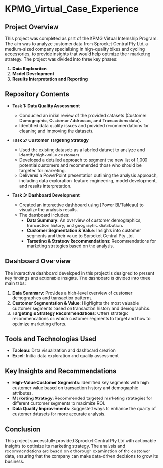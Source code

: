 # KPMG_Virtual_Case_Experience

## Project Overview

This project was completed as part of the KPMG Virtual Internship Program. The aim was to analyze customer data from Sprocket Central Pty Ltd, a medium-sized company specializing in high-quality bikes and cycling accessories, to provide insights that would help optimize their marketing strategy. The project was divided into three key phases:

1. **Data Exploration**
2. **Model Development**
3. **Results Interpretation and Reporting**

## Repository Contents

- **Task 1: Data Quality Assessment**
  - Conducted an initial review of the provided datasets (Customer Demographic, Customer Addresses, and Transactions data).
  - Identified data quality issues and provided recommendations for cleaning and improving the datasets.

- **Task 2: Customer Targeting Strategy**
  - Used the existing datasets as a labeled dataset to analyze and identify high-value customers.
  - Developed a detailed approach to segment the new list of 1,000 potential customers and recommended those who should be targeted for marketing.
  - Delivered a PowerPoint presentation outlining the analysis approach, including data exploration, feature engineering, model development, and results interpretation.

- **Task 3: Dashboard Development**
  - Created an interactive dashboard using [Power BI/Tableau] to visualize the analysis results.
  - The dashboard includes:
    - **Data Summary**: An overview of customer demographics, transaction history, and geographic distribution.
    - **Customer Segmentation & Value**: Insights into customer segments and their value to Sprocket Central Pty Ltd.
    - **Targeting & Strategy Recommendations**: Recommendations for marketing strategies based on the analysis.

## Dashboard Overview

The interactive dashboard developed in this project is designed to present key findings and actionable insights. The dashboard is divided into three main tabs:

1. **Data Summary**: Provides a high-level overview of customer demographics and transaction patterns.
2. **Customer Segmentation & Value**: Highlights the most valuable customer segments based on transaction history and demographics.
3. **Targeting & Strategy Recommendations**: Offers strategic recommendations on which customer segments to target and how to optimize marketing efforts.


## Tools and Technologies Used

- **Tableau**: Data visualization and dashboard creation
- **Excel**: Initial data exploration and quality assessment

## Key Insights and Recommendations

- **High-Value Customer Segments**: Identified key segments with high customer value based on transaction history and demographic attributes.
- **Marketing Strategy**: Recommended targeted marketing strategies for different customer segments to maximize ROI.
- **Data Quality Improvements**: Suggested ways to enhance the quality of customer datasets for more accurate analysis.

## Conclusion

This project successfully provided Sprocket Central Pty Ltd with actionable insights to optimize its marketing strategy. The analysis and recommendations are based on a thorough examination of the customer data, ensuring that the company can make data-driven decisions to grow its business.
